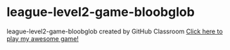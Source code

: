 # league-level2-game-bloobglob
league-level2-game-bloobglob created by GitHub Classroom
<a href="https://github.com/League-level2-student/league-level2-game-bloobglob/blob/master/Platformer.jar?raw=true">Click here to play my awesome game!</a>

